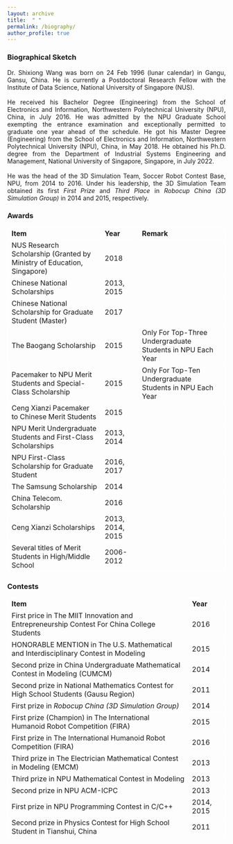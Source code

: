 ```yaml
---
layout: archive
title:  " " 
permalink: /biography/
author_profile: true
---
```


<html>
<body>
  
<style>
table, th, td {
  border: 1px solid white;
  border-collapse: collapse;
}
</style>

<h3>Biographical Sketch</h3>
  <p align="justify">
  Dr. Shixiong Wang was born on 24 Feb 1996 (lunar calendar) in Gangu, Gansu, China. He is currently a Postdoctoral Research Fellow with the Institute of Data Science, National University of Singapore (NUS).
<br><br>
  He received his Bachelor Degree (Engineering) from the School of Electronics and Information, Northwestern Polytechnical University (NPU), China, in July 2016. He was admitted by the NPU Graduate School exempting the entrance examination and exceptionally permitted to graduate one year ahead of the schedule. He got his Master Degree (Engineering) from the School of Electronics and Information, Northwestern Polytechnical University (NPU), China, in May 2018. He obtained his Ph.D. degree from the Department of Industrial Systems Engineering and Management, National University of Singapore, Singapore, in July 2022.
<br><br>
  He was the head of the 3D Simulation Team, Soccer Robot Contest Base, NPU, from 2014 to 2016. Under his leadership, the 3D Simulation Team obtained its first <i>First Prize</i> and <i>Third Place</i> in <i>Robocup China (3D Simulation Group)</i> in 2014 and 2015, respectively.
</p>
  
<h3>Awards</h3>
    <table>
        <tr>
          <td><b>Item</b></td>
          <td><b>Year</b></td>
          <td><b>Remark</b></td>
        </tr>
        <tr>
          <td>NUS Research Scholarship (Granted by Ministry of Education, Singapore)</td>
          <td>2018</td>
          <td></td>
        </tr>
        <tr>
          <td>Chinese National Scholarships</td>
          <td>2013, 2015</td>
          <td></td>
        </tr>
        <tr>
          <td>Chinese National Scholarship for Graduate Student (Master)</td>
          <td>2017</td>
          <td></td>
        </tr>
        <tr>
          <td>The Baogang Scholarship</td>
          <td>2015</td>
          <td>Only For Top-Three Undergraduate Students in NPU Each Year</td>
        </tr>
        <tr>
          <td>Pacemaker to NPU Merit Students and Special-Class Scholarship</td>
          <td>2015</td>
          <td>Only For Top-Ten Undergraduate Students in NPU Each Year</td>
        </tr>
        <tr>
          <td>Ceng Xianzi Pacemaker to Chinese Merit Students</td>
          <td>2015</td>
          <td></td>
        </tr>
        <tr>
          <td>NPU Merit Undergraduate Students and First-Class Scholarships</td>
          <td>2013, 2014</td>
          <td></td>
        </tr>
        <tr>
          <td>NPU First-Class Scholarship for Graduate Student</td>
          <td>2016, 2017</td>
          <td></td>
        </tr>
        <tr>
          <td>The Samsung Scholarship</td>
          <td>2014</td>
          <td></td>
        </tr>
        <tr>
          <td>China Telecom. Scholarship</td>
          <td>2016</td>
          <td></td>
        </tr>
        <tr>
          <td>Ceng Xianzi Scholarships</td>
          <td>2013, 2014, 2015</td>
          <td></td>
        </tr>
        <tr>
          <td>Several titles of Merit Students in High/Middle School</td>
          <td>2006-2012</td>
          <td></td>
        </tr>
    </table>

<h3>Contests</h3>
    <table>
        <tr>
            <td><b>Item</b></td>
            <td><b>Year</b></td>
        </tr>
        <tr>
            <td>First price in The MIIT Innovation and Entrepreneurship Contest For China College Students</td>
            <td>2016</td>
        </tr>
        <tr>
            <td>HONORABLE MENTION in The U.S. Mathematical and Interdisciplinary Contest in Modeling</td>
            <td>2015</td>
        </tr>
        <tr>
            <td>Second prize in China Undergraduate Mathematical Contest in Modeling (CUMCM)</td>
            <td>2014</td>
        </tr>
        <tr>
            <td>Second prize in National Mathematics Contest for High School Students (Gausu Region)</td>
            <td>2011</td>
        </tr>
        <tr>
            <td>First prize in <i>Robocup China (3D Simulation Group)</i></td>
            <td>2014</td>
        </tr>
        <tr>
            <td>First prize (Champion) in The International Humanoid Robot Competition (FIRA)</td>
            <td>2015</td>
        </tr>
        <tr>
            <td>First prize in The International Humanoid Robot Competition (FIRA)</td>
            <td>2016</td>
        </tr>
        <tr>
            <td>Third prize in The Electrician Mathematical Contest in Modeling (EMCM)</td>
            <td>2013</td>
        </tr>
        <tr>
            <td>Third prize in NPU Mathematical Contest in Modeling</td>
            <td>2013</td>
        </tr>
        <tr>
            <td>Second prize in NPU ACM-ICPC</td>
            <td>2013</td>
        </tr>
        <tr>
            <td>First prize in NPU Programming Contest in C/C++</td>
            <td>2014, 2015</td>
        </tr>
        <tr>
            <td>Second prize in Physics Contest for High School Student in Tianshui, China</td>
            <td>2011</td>
        </tr>
    </table>
</body>
</html>

